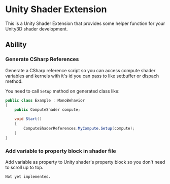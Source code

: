 # Unity Shader Extension

This is a Unity Shader Extension that provides some helper function for your Unity3D shader development.

## Ability

### Generate CSharp References

Generate a CSharp reference script so you can access compute shader variables and kernels with it's id you can pass to like setbuffer or dispach method.

You need to call `Setup` method on generated class like:

```c#
public class Example : MonoBehavior
{
    public ComputeShader compute;

    void Start()
    {
        ComputeShaderReferences.MyCompute.Setup(compute);
    }
}
```

### Add variable to property block in shader file

Add variable as property to Unity shader's property block so you don't need to scroll up to top.

`Not yet implemented.`